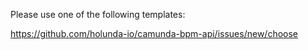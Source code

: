 Please use one of the following templates:

https://github.com/holunda-io/camunda-bpm-api/issues/new/choose
